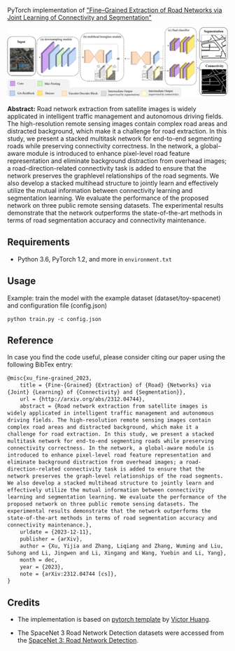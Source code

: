 PyTorch implementation of  ["Fine–Grained Extraction of Road Networks via Joint Learning of Connectivity and Segmentation"]()

<img title="" src="png/overall-arch.png" alt="" data-align="center">

**Abstract:** Road network extraction from satellite images is widely applicated in intelligent traffic management and autonomous driving fields. The high-resolution remote sensing images contain complex road areas and distracted background, which make it a challenge for road extraction. In this study, we present a stacked multitask network for end-to-end segmenting roads while preserving connectivity correctness. In the network, a global-aware module is introduced to enhance pixel-level road feature representation and eliminate background distraction from overhead images; a road-direction-related connectivity task is added to ensure that the network preserves the graphlevel relationships of the road segments. We also develop a stacked multihead structure to jointly learn and effectively utilize the mutual information between connectivity learning and segmentation learning. We evaluate the performance of the proposed network on three public remote sensing datasets. The experimental results demonstrate that the network outperforms the state-of-the-art methods in terms of road segmentation accuracy and connectivity maintenance.

## Requirements

* Python 3.6, PyTorch 1.2, and more in `environment.txt`

## Usage

Example: train the model with the example dataset (dataset/toy-spacenet) and configuration file (config.json)

```
python train.py -c config.json
```

## Reference

In case you find the code useful, please consider citing our paper using the following BibTex entry:

```
@misc{xu_fine-grained_2023,
	title = {Fine-{Grained} {Extraction} of {Road} {Networks} via {Joint} {Learning} of {Connectivity} and {Segmentation}},
	url = {http://arxiv.org/abs/2312.04744},
	abstract = {Road network extraction from satellite images is widely applicated in intelligent traffic management and autonomous driving fields. The high-resolution remote sensing images contain complex road areas and distracted background, which make it a challenge for road extraction. In this study, we present a stacked multitask network for end-to-end segmenting roads while preserving connectivity correctness. In the network, a global-aware module is introduced to enhance pixel-level road feature representation and eliminate background distraction from overhead images; a road-direction-related connectivity task is added to ensure that the network preserves the graph-level relationships of the road segments. We also develop a stacked multihead structure to jointly learn and effectively utilize the mutual information between connectivity learning and segmentation learning. We evaluate the performance of the proposed network on three public remote sensing datasets. The experimental results demonstrate that the network outperforms the state-of-the-art methods in terms of road segmentation accuracy and connectivity maintenance.},
	urldate = {2023-12-11},
	publisher = {arXiv},
	author = {Xu, Yijia and Zhang, Liqiang and Zhang, Wuming and Liu, Suhong and Li, Jingwen and Li, Xingang and Wang, Yuebin and Li, Yang},
	month = dec,
	year = {2023},
	note = {arXiv:2312.04744 [cs]},
}
```

## Credits

- The implementation is based on  [pytorch template](https://github.com/victoresque/pytorch-template) by [Victor Huang](https://github.com/victoresque).

- The SpaceNet 3 Road Network Detection datasets were accessed from the [SpaceNet 3: Road Network Detection](https://spacenet.ai/spacenet-roads-dataset/).
